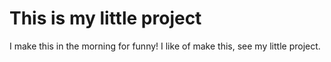 # This is my little project

I make this in the morning for funny! I like of make this, see my little project.

